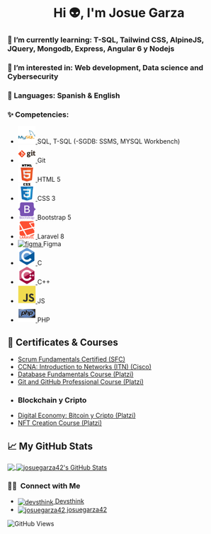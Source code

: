 <h1 align="center">Hi 👽, I'm Josue Garza</h1>

### 🤠 I’m currently learning: T-SQL, Tailwind CSS, AlpineJS, JQuery, Mongodb, Express, Angular 6 y Nodejs

### 👀 I’m interested in: Web development, Data science and Cybersecurity

### 📣 Languages: Spanish & English  

### ✨ Competencies: 
- <a href="https://www.mysql.com/" target="_blank" rel="noreferrer"> <img src="https://raw.githubusercontent.com/devicons/devicon/master/icons/mysql/mysql-original-wordmark.svg" alt="mysql" width="40" height="40"/> </a> SQL, T-SQL (-SGDB: SSMS, MYSQL Workbench) <br>
- <a href="https://git-scm.com/" target="_blank" rel="noreferrer"> <img src="https://raw.githubusercontent.com/devicons/devicon/master/icons/git/git-original-wordmark.svg" alt="mysql" width="40" height="40"/> </a> Git <br>
- <a href="https://www.w3schools.com/html/default.asp" target="_blank" rel="noreferrer"> <img src="https://raw.githubusercontent.com/devicons/devicon/master/icons/html5/html5-original-wordmark.svg" alt="html5" width="40" height="40"/> </a> HTML 5 <br>
- <a href="https://www.w3schools.com/css/default.asp" target="_blank" rel="noreferrer"> <img src="https://raw.githubusercontent.com/devicons/devicon/master/icons/css3/css3-original-wordmark.svg" alt="mysql" width="40" height="40"/> </a> CSS 3<br>
- <a href="https://getbootstrap.com" target="_blank" rel="noreferrer"> <img src="https://raw.githubusercontent.com/devicons/devicon/master/icons/bootstrap/bootstrap-plain-wordmark.svg" alt="bootstrap" width="40" height="40"/> </a> Bootstrap 5  <br>
- <a href="https://laravel.com/" target="_blank" rel="noreferrer"> <img src="https://raw.githubusercontent.com/devicons/devicon/master/icons/laravel/laravel-plain-wordmark.svg" alt="laravel" width="40" height="40"/> </a> Laravel 8 <br>
- <a href="https://www.figma.com/" target="_blank" rel="noreferrer"> <img src="https://www.vectorlogo.zone/logos/figma/figma-icon.svg" alt="figma" width="40" height="40"/> </a> Figma <br>
- <a href="https://www.cprogramming.com/" target="_blank" rel="noreferrer"> <img src="https://raw.githubusercontent.com/devicons/devicon/master/icons/c/c-original.svg" alt="c" width="40" height="40"/> </a> C  <br>
- <a href="https://www.w3schools.com/cpp/" target="_blank" rel="noreferrer"> <img src="https://raw.githubusercontent.com/devicons/devicon/master/icons/cplusplus/cplusplus-original.svg" alt="cplusplus" width="40" height="40"/> </a> C++  <br>
- <a href="https://developer.mozilla.org/en-US/docs/Web/JavaScript" target="_blank" rel="noreferrer"> <img src="https://raw.githubusercontent.com/devicons/devicon/master/icons/javascript/javascript-original.svg" alt="javascript" width="40" height="40"/> </a> JS <br>
- <a href="https://www.php.net" target="_blank" rel="noreferrer"> <img src="https://raw.githubusercontent.com/devicons/devicon/master/icons/php/php-original.svg" alt="php" width="40" height="40"/> </a> PHP 

## 🚀 Certificates & Courses
- [Scrum Fundamentals Certified (SFC)](https://c46e136a583f7e334124-ac22991740ab4ff17e21daf2ed577041.ssl.cf1.rackcdn.com/Certificate/ScrumFundamentalsCertified-JosueIsraelGarza-914236.pdf)<br>
 - [CCNA: Introduction to Networks (ITN) (Cisco)](https://www.credly.com/badges/985cc9d4-b93b-4d70-96ac-9a9e61c54b2b/public_url) <br>
 - [Database Fundamentals Course (Platzi)](https://platzi.com/p/josuegarza42/curso/1566-bd/diploma/detalle/) <br>
 - [Git and GitHub Professional Course (Platzi)](https://platzi.com/p/josuegarza42/curso/1557-git-github/diploma/detalle/)<br>
 - <h3> Blockchain y Cripto </h3> 
  - [Digital Economy: Bitcoin y Cripto (Platzi)](https://platzi.com/p/josuegarza42/curso/2452-economia-digital/diploma/detalle/)<br>
  - [NFT Creation Course (Platzi)](https://platzi.com/p/josuegarza42/curso/2377-nfts/diploma/detalle/)<br>
  
 
## &#x1f4c8; My GitHub Stats


<a href="https://github.com/josuegarza42/josuegarza42">
  <img align="center" src="https://github-readme-stats.vercel.app/api/top-langs/?username=josuegarza42&title_color=cb6ce6&text_color=c9cacc&icon_color=2bbc8a&bg_color=1d1f21"/>
</a>

<a href="https://github.com/josuegarza42/josuegarza42">
  <img align="center" src="https://github-readme-stats.vercel.app/api?username=josuegarza42&show_icons=true&line_height=27&count_private=true&title_color=cb6ce6&text_color=c9cacc&icon_color=2bbc8a&bg_color=1d1f21" alt="josuegarza42's GitHub Stats" />
</a>

<!--- [![trophy](https://github-profile-trophy.vercel.app/?username=josuegarza42&theme=gruvbox&row=1&column=7)](https://github.com/ryo-ma/github-profile-trophy) -->

### 🤝🏻 &nbsp;Connect with Me
- <a href="https://github.com/Devsthink" target="blank"><img align="center" src="https://raw.githubusercontent.com/rahuldkjain/github-profile-readme-generator/master/src/images/icons/Social/github.svg" alt="devsthink" height="30" width="40" /> Devsthink </a>
- <a href="https://twitter.com/josuegarza42" target="blank"><img align="center" src="https://raw.githubusercontent.com/rahuldkjain/github-profile-readme-generator/master/src/images/icons/Social/twitter.svg" alt="josuegarza42" height="30" width="40" /> josuegarza42 </a>
 
 ![GitHub Views](https://komarev.com/ghpvc/?username=josuegarza42&color=9046cf)
